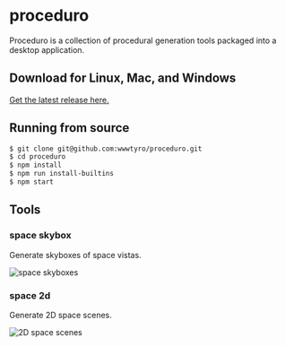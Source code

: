 # proceduro

Proceduro is a collection of procedural generation tools packaged into a desktop
application.

## Download for Linux, Mac, and Windows

[Get the latest release here.](https://github.com/wwwtyro/proceduro/releases)

## Running from source

```bash
$ git clone git@github.com:wwwtyro/proceduro.git
$ cd proceduro
$ npm install
$ npm run install-builtins
$ npm start
```

## Tools

### space skybox

Generate skyboxes of space vistas.

![space skyboxes](http://i.imgur.com/LxE4eTL.png)

### space 2d

Generate 2D space scenes.

![2D space scenes](http://i.imgur.com/sAFiPlp.png)

